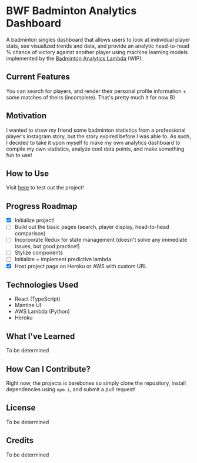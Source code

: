 # BWF Badminton Analytics Dashboard
A badminton singles dashboard that allows users to look at individual player stats, see visualized trends and data, and provide an analytic head-to-head % chance of victory against another player using machine learning models implemented by the [Badminton Analytics Lambda](https://github.com/oscarlaaaa/badminton-analytics-predictor) (WIP).

## Current Features
You can search for players, and render their personal profile information + some matches of theirs (incomplete). That's pretty much it for now B)

## Motivation
I wanted to show my friend some badminton statistics from a professional player's instagram story, but the story expired before I was able to. As such, I decided to take it upon myself to make my own analytics dashboard to compile my own statistics, analyze cool data points, and make something fun to use!

## How to Use
Visit [here](http://analytics.badminton-api.com) to test out the project!

## Progress Roadmap
- [x] Initialize project!
- [ ] Build out the basic pages (search, player display, head-to-head comparison)
- [ ] Incorporate Redux for state management (doesn't solve any immediate issues, but good practice!)
- [ ] Stylize components
- [ ] Initialize + implement predictive lambda
- [x] Host project page on Heroku or AWS with custom URL

## Technologies Used
* React (TypeScript)
* Mantine UI
* AWS Lambda (Python)
* Heroku

## What I've Learned
To be determined

## How Can I Contribute?
Right now, the projects is barebones so simply clone the repository, install dependencies using ```npm i```, and submit a pull request!

## License
To be determined

## Credits
To be determined